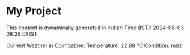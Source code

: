# My Project

This content is dynamically generated in Indian Time (IST): 2024-08-03 08:28:01 IST


Current Weather in Coimbatore:
Temperature: 22.88 °C
Condition: mist
